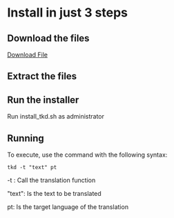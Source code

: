 # Install in just 3 steps 

## Download the files

[Download File](https://github.com/georgejrdev/ToolKit-Development/raw/main/installer/linux_0.0.2.zip)

## Extract the files

## Run the installer

Run install_tkd.sh as administrator

## Running

To execute, use the command with the following syntax:

    tkd -t "text" pt

-t : Call the translation function

"text": Is the text to be translated

pt: Is the target language of the translation